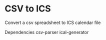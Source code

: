 # CSV to ICS

Convert a csv spreadsheet to ICS calendar file

Dependencies
csv-parser
ical-generator
